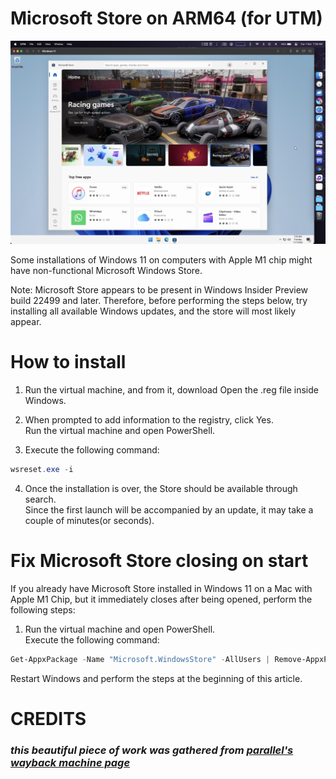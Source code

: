 # Microsoft Store on ARM64 (for UTM)
<img src="https://github.com/DaBigBlob/ms-store-arm64/raw/main/assets/Screenshot%202022-11-01%20at%207.26.33%20AM.png" alt="in action screenshot">

Some installations of Windows 11 on computers with Apple M1 chip might have non-functional Microsoft Windows Store.

Note: Microsoft Store appears to be present in Windows Insider Preview build 22499 and later. Therefore, before performing the steps below, try installing all available Windows updates, and the store will most likely appear.

# How to install
1. Run the virtual machine, and from it, download Open the .reg file inside Windows.
2. When prompted to add information to the registry, click Yes.<br>
Run the virtual machine and open PowerShell.

3. Execute the following command:
```powershell
wsreset.exe -i
```
4. Once the installation is over, the Store should be available through search.<br>
Since the first launch will be accompanied by an update, it may take a couple of minutes(or seconds).


# Fix Microsoft Store closing on start
If you already have Microsoft Store installed in Windows 11 on a Mac with Apple M1 Chip, but it immediately closes after being opened, perform the following steps:

1. Run the virtual machine and open PowerShell.<br>
Execute the following command:
```powershell
Get-AppxPackage -Name "Microsoft.WindowsStore" -AllUsers | Remove-AppxPackage
```
Restart Windows and perform the steps at the beginning of this article.
# CREDITS

### *this beautiful piece of work was gathered from [parallel's wayback machine page](https://web.archive.org/web/20211128085342/https://kb.parallels.com/en/128520)*
